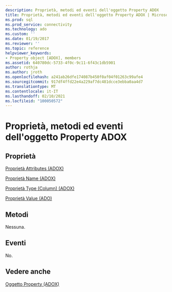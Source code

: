 ```yaml
---
description: Proprietà, metodi ed eventi dell'oggetto Property ADOX
title: Proprietà, metodi ed eventi dell'oggetto Property ADOX | Microsoft Docs
ms.prod: sql
ms.prod_service: connectivity
ms.technology: ado
ms.custom: ''
ms.date: 01/19/2017
ms.reviewer: ''
ms.topic: reference
helpviewer_keywords:
- Property object [ADOX], members
ms.assetid: 640780dc-5733-4f0c-9c11-6f43c1db5901
author: rothja
ms.author: jroth
ms.openlocfilehash: a241ab26dfe174087b450f0af04f01263c99afe4
ms.sourcegitcommit: 917df4ffd22e4a229af7dc481dcce3ebba0aa4d7
ms.translationtype: MT
ms.contentlocale: it-IT
ms.lasthandoff: 02/10/2021
ms.locfileid: "100050572"
---
```

# <a name="adox-property-object-properties-methods-and-events"></a>Proprietà, metodi ed eventi dell'oggetto Property ADOX
## <a name="properties"></a>Proprietà  
 [Proprietà Attributes (ADOX)](./attributes-property-adox.md)  
  
 [Proprietà Name (ADOX)](./name-property-adox.md)  
  
 [Proprietà Type (Column) (ADOX)](./type-property-column-adox.md)  
  
 [Proprietà Value (ADO)](../ado-api/value-property-ado.md)  
  
## <a name="methods"></a>Metodi  
 Nessuna.  
  
## <a name="events"></a>Eventi  
 No.  
  
## <a name="see-also"></a>Vedere anche  
 [Oggetto Property (ADOX)](./property-object-adox.md)